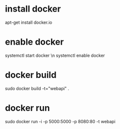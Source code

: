 # install docker
apt-get install docker.io

# enable docker
systemctl start docker \n
systemctl enable docker

# docker build
sudo docker build -t="webapi" .

# docker run
sudo docker run -i -p 5000:5000 -p 8080:80 -t webapi
